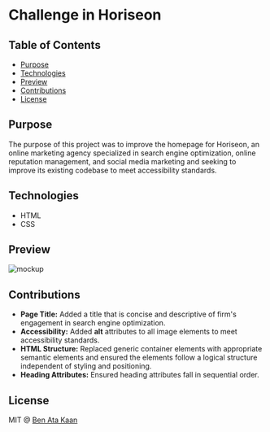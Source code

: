# Challenge in Horiseon

## Table of Contents

* [Purpose](#purpose)
* [Technologies](#technologies)
* [Preview](#preview)
* [Contributions](#contributions)
* [License](#license)

## Purpose

The purpose of this project was to improve the homepage for Horiseon, an online marketing agency specialized in search engine optimization, online reputation management, and social media marketing and seeking to improve its existing codebase to meet accessibility standards.  


## Technologies

* HTML
* CSS

## Preview

![mockup](https://user-images.githubusercontent.com/88162275/129488432-46a4cd28-ccf1-4aa5-b7ad-f05ca7182290.jpg)

## Contributions
* **Page Title:** Added a title that is concise and descriptive of firm's engagement in search engine optimization.
* **Accessibility:** Added **alt** attributes to all image elements to meet accessibility standards.
* **HTML Structure:** Replaced generic container elements with appropriate semantic elements and ensured the elements follow a logical structure independent of styling and positioning. 
* **Heading Attributes:** Ensured heading attributes fall in sequential order. 


## License

MIT @ [Ben Ata Kaan](https://github.com/benkaan001)